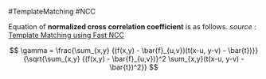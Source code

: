 #TemplateMatching #NCC


Equation of **normalized cross correlation coefficient** is as follows. *source* : [Template Matching using Fast NCC](https://isas.iar.kit.edu/pdf/SPIE01_BriechleHanebeck_CrossCorr.pdf)

$$
\gamma = \frac{\sum_{x,y} {(f(x,y) - \bar{f}_{u,v})(t(x-u, y-v) - \bar{t})}}{\sqrt{\sum_{x,y} {(f(x,y) - \bar{f}_{u,v})}^2 \sum_{x,y}(t(x-u, y-v) - \bar{t})^2}}
$$